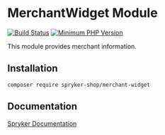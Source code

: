 # MerchantWidget Module
[![Build Status](https://travis-ci.org/spryker-shop/merchant-widget.svg)](https://travis-ci.org/spryker-shop/merchant-widget)
[![Minimum PHP Version](https://img.shields.io/badge/php-%3E%3D%207.2-8892BF.svg)](https://php.net/)

This module provides merchant information.

## Installation

```
composer require spryker-shop/merchant-widget
```

## Documentation

[Spryker Documentation](https://academy.spryker.com/developing_with_spryker/module_guide/modules.html)
